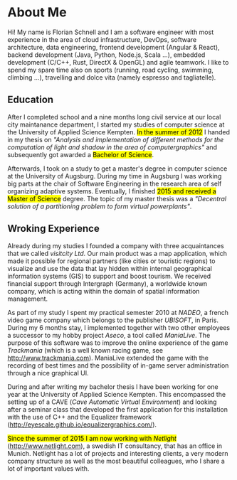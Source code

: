 # About Me

Hi! My name is Florian Schnell and I am a software engineer with most experience in the area of cloud infrastructure, DevOps, software architecture, data engineering, frontend development (Angular & React), backend development (Java, Python, Node.js, Scala ...), embedded development (C/C++, Rust, DirectX & OpenGL) and agile teamwork. I like to spend my spare time also on sports (running, road cycling, swimming, climbing ...), travelling and dolce vita (namely espresso and tagliatelle).

## Education

After I completed school and a nine months long civil service at our local city maintanance department, I started my studies of computer science at the University of Applied Science Kempten. <mark>In the summer of 2012</mark> I handed in my thesis on *"Analysis and implementation of different methods for the computation of light and shadow in the area of computergraphics"* and subsequently got awarded a <mark>Bachelor of Science</mark>.

Afterwards, I took on a study to get a master's degree in computer science at the University of Augsburg. During my time in Augsburg I was working big parts at the chair of Software Engineering in the research area of self organizing adaptive systems. Eventually, I finished <mark>2015 and received a Master of Science</mark> degree. The topic of my master thesis was a *"Decentral solution of a partitioning problem to form virtual powerplants"*.

## Wroking Experience

Already during my studies I founded a company with three acquaintances that we called *visitcity Ltd*. Our main product was a map application, which made it possible for regional partners (like cities or touristic regions) to visualize and use the data that lay hidden within internal geographical information systems (GIS) to support and boost tourism. We received financial support through Intergraph (Germany), a worldwide known company, which is acting within the domain of spatial information management.

As part of my study I spent my practical semester 2010 at *NADEO*, a french video game company which belongs to the publisher *UBISOFT*, in Paris. During my 6 months stay, I implemented together with two other employees a successor to my hobby project *Aseco*, a tool called *ManiaLive*. The purpose of this software was to improve the online experience of the game *Trackmania* (which is a well known racing game, see http://www.trackmania.com). ManiaLive extended the game with the recording of best times and the possibility of in-game server administration through a nice graphical UI.

During and after writing my bachelor thesis I have been working for one year at the University of Applied Science Kempten. This encompassed the setting up of a CAVE (*Cave Automatic Virtual Environment*) and looking after a seminar class that developed the first application for this installation with the use of C++ and the Equalizer framework (http://eyescale.github.io/equalizergraphics.com/).

<mark>Since the summer of 2015 I am now working with *Netlight*</mark> (http://www.netlight.com), a swedish IT consultancy, that has an office in Munich. Netlight has a lot of projects and interesting clients, a very modern company structure as well as the most beautiful colleagues, who I share a lot of important values with.